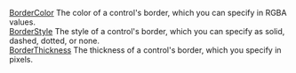 [BorderColor](filename.md) The color of a control's border, which you can specify in RGBA values.<br>
[BorderStyle](filename.md) The style of a control's border, which you can specify as solid, dashed, dotted, or none.<br>
[BorderThickness](filename.md) The thickness of a control's border, which you specify in pixels.
